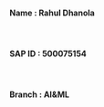 #### Name : Rahul Dhanola <br>

<br/>

#### SAP ID : 500075154 <br>

<br/>

#### Branch : AI&ML <br>

<br/>
